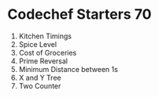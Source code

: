 # Codechef Starters 70

1. Kitchen Timings
2. Spice Level
3. Cost of Groceries
4. Prime Reversal
5. Minimum Distance between 1s
6. X and Y Tree
7. Two Counter
